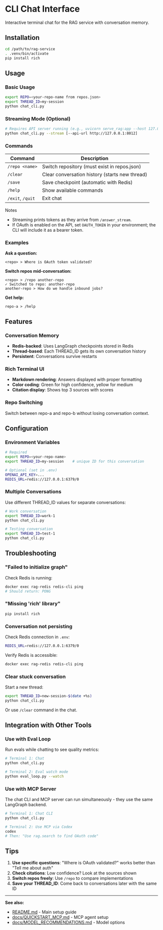 # CLI Chat Interface

Interactive terminal chat for the RAG service with conversation memory.

## Installation

```bash
cd /path/to/rag-service
. .venv/bin/activate
pip install rich
```

## Usage

### Basic Usage

```bash
export REPO=<your-repo-name from repos.json>
export THREAD_ID=my-session
python chat_cli.py
```

### Streaming Mode (Optional)

```bash
# Requires API server running (e.g., uvicorn serve_rag:app --host 127.0.0.1 --port 8012)
python chat_cli.py --stream [--api-url http://127.0.0.1:8012]
```

### Commands

| Command | Description |
|---------|-------------|
| `/repo <name>` | Switch repository (must exist in repos.json) |
| `/clear` | Clear conversation history (starts new thread) |
| `/save` | Save checkpoint (automatic with Redis) |
| `/help` | Show available commands |
| `/exit`, `/quit` | Exit chat |

Notes
- Streaming prints tokens as they arrive from `/answer_stream`.
- If OAuth is enabled on the API, set `OAUTH_TOKEN` in your environment; the CLI will include it as a bearer token.

### Examples

**Ask a question:**
```
<repo> > Where is OAuth token validated?
```

**Switch repos mid-conversation:**
```
<repo> > /repo another-repo
✓ Switched to repo: another-repo
another-repo > How do we handle inbound jobs?
```

**Get help:**
```
repo-a > /help
```

## Features

### Conversation Memory
- **Redis-backed**: Uses LangGraph checkpoints stored in Redis
- **Thread-based**: Each THREAD_ID gets its own conversation history
- **Persistent**: Conversations survive restarts

### Rich Terminal UI
- **Markdown rendering**: Answers displayed with proper formatting
- **Color coding**: Green for high confidence, yellow for medium
- **Citation display**: Shows top 3 sources with scores

### Repo Switching
Switch between repo-a and repo-b without losing conversation context.

## Configuration

### Environment Variables

```bash
# Required
export REPO=<your-repo-name>
export THREAD_ID=my-session    # unique ID for this conversation

# Optional (set in .env)
OPENAI_API_KEY=...
REDIS_URL=redis://127.0.0.1:6379/0
```

### Multiple Conversations

Use different THREAD_ID values for separate conversations:

```bash
# Work conversation
export THREAD_ID=work-1
python chat_cli.py

# Testing conversation
export THREAD_ID=test-1
python chat_cli.py
```

## Troubleshooting

### "Failed to initialize graph"

Check Redis is running:
```bash
docker exec rag-redis redis-cli ping
# Should return: PONG
```

### "Missing 'rich' library"

```bash
pip install rich
```

### Conversation not persisting

Check Redis connection in `.env`:
```bash
REDIS_URL=redis://127.0.0.1:6379/0
```

Verify Redis is accessible:
```bash
docker exec rag-redis redis-cli ping
```

### Clear stuck conversation

Start a new thread:
```bash
export THREAD_ID=new-session-$(date +%s)
python chat_cli.py
```

Or use `/clear` command in the chat.

## Integration with Other Tools

### Use with Eval Loop

Run evals while chatting to see quality metrics:

```bash
# Terminal 1: Chat
python chat_cli.py

# Terminal 2: Eval watch mode
python eval_loop.py --watch
```

### Use with MCP Server

The chat CLI and MCP server can run simultaneously - they use the same LangGraph backend.

```bash
# Terminal 1: Chat CLI
python chat_cli.py

# Terminal 2: Use MCP via Codex
codex
# Then: "Use rag.search to find OAuth code"
```

## Tips

1. **Use specific questions**: "Where is OAuth validated?" works better than "Tell me about auth"
2. **Check citations**: Low confidence? Look at the sources shown
3. **Switch repos freely**: Use `/repo` to compare implementations
4. **Save your THREAD_ID**: Come back to conversations later with the same ID

---

**See also:**
- [README.md](../README.md) - Main setup guide
- [docs/QUICKSTART_MCP.md](QUICKSTART_MCP.md) - MCP agent setup
- [docs/MODEL_RECOMMENDATIONS.md](MODEL_RECOMMENDATIONS.md) - Model options
